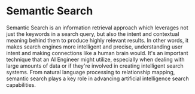 # Semantic Search

Semantic Search is an information retrieval approach which leverages not just the keywords in a search query, but also the intent and contextual meaning behind them to produce highly relevant results. In other words, it makes search engines more intelligent and precise, understanding user intent and making connections like a human brain would. It's an important technique that an AI Engineer might utilize, especially when dealing with large amounts of data or if they're involved in creating intelligent search systems. From natural language processing to relationship mapping, semantic search plays a key role in advancing artificial intelligence search capabilities.